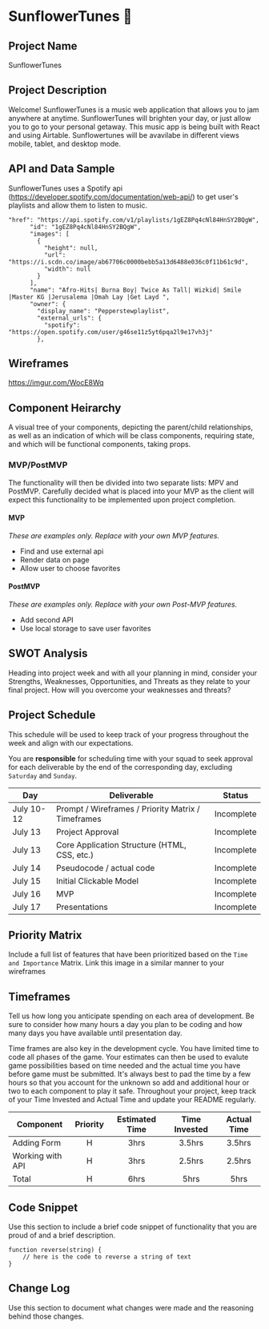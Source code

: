 # SunflowerTunes 🌻

## Project Name

SunflowerTunes

## Project Description

Welcome! SunflowerTunes is a music web application that allows you to jam anywhere at anytime. SunflowerTunes will brighten your day, or just allow you to go to your personal getaway. This music app is being built with React and using Airtable. Sunflowertunes will be avavilabe in different views mobile, tablet, and desktop mode. 

## API and Data Sample

SunflowerTunes uses a Spotify api (https://developer.spotify.com/documentation/web-api/) to get user's playlists and allow them to listen to music.

```
"href": "https://api.spotify.com/v1/playlists/1gEZ8Pq4cNl84HnSY2BQgW",
      "id": "1gEZ8Pq4cNl84HnSY2BQgW",
      "images": [
        {
          "height": null,
          "url": "https://i.scdn.co/image/ab67706c0000bebb5a13d6488e036c0f11b61c9d",
          "width": null
        }
      ],
      "name": "Afro-Hits| Burna Boy| Twice As Tall| Wizkid| Smile |Master KG |Jerusalema |Omah Lay |Get Layd ",
      "owner": {
        "display_name": "Pepperstewplaylist",
        "external_urls": {
          "spotify": "https://open.spotify.com/user/g46se11z5yt6pqa2l9e17vh3j"
        },
```

## Wireframes

https://imgur.com/WocE8Wq

## Component Heirarchy

A visual tree of your components, depicting the parent/child relationships, as well as an indication of which will be class components, requiring state, and which will be functional components, taking props.


### MVP/PostMVP

The functionality will then be divided into two separate lists: MPV and PostMVP.  Carefully decided what is placed into your MVP as the client will expect this functionality to be implemented upon project completion.  

#### MVP 
*These are examples only. Replace with your own MVP features.*

- Find and use external api 
- Render data on page 
- Allow user to choose favorites 

#### PostMVP  
*These are examples only. Replace with your own Post-MVP features.*

- Add second API
- Use local storage to save user favorites


## SWOT Analysis

Heading into project week and with all your planning in mind, consider your Strengths, Weaknesses, Opportunities, and Threats as they relate to your final project. How will you overcome your weaknesses and threats? 

## Project Schedule

This schedule will be used to keep track of your progress throughout the week and align with our expectations.  

You are **responsible** for scheduling time with your squad to seek approval for each deliverable by the end of the corresponding day, excluding `Saturday` and `Sunday`.

|  Day | Deliverable | Status
|---|---| ---|
|July 10-12| Prompt / Wireframes / Priority Matrix / Timeframes | Incomplete
|July 13| Project Approval | Incomplete
|July 13| Core Application Structure (HTML, CSS, etc.) | Incomplete
|July 14| Pseudocode / actual code | Incomplete
|July 15| Initial Clickable Model  | Incomplete
|July 16| MVP | Incomplete
|July 17| Presentations | Incomplete

## Priority Matrix

Include a full list of features that have been prioritized based on the `Time and Importance` Matrix.  Link this image in a similar manner to your wireframes

## Timeframes

Tell us how long you anticipate spending on each area of development. Be sure to consider how many hours a day you plan to be coding and how many days you have available until presentation day.

Time frames are also key in the development cycle.  You have limited time to code all phases of the game.  Your estimates can then be used to evalute game possibilities based on time needed and the actual time you have before game must be submitted. It's always best to pad the time by a few hours so that you account for the unknown so add and additional hour or two to each component to play it safe. Throughout your project, keep track of your Time Invested and Actual Time and update your README regularly.

| Component | Priority | Estimated Time | Time Invested | Actual Time |
| --- | :---: |  :---: | :---: | :---: |
| Adding Form | H | 3hrs| 3.5hrs | 3.5hrs |
| Working with API | H | 3hrs| 2.5hrs | 2.5hrs |
| Total | H | 6hrs| 5hrs | 5hrs |

## Code Snippet

Use this section to include a brief code snippet of functionality that you are proud of and a brief description.  

```
function reverse(string) {
	// here is the code to reverse a string of text
}
```

## Change Log
 Use this section to document what changes were made and the reasoning behind those changes.  
